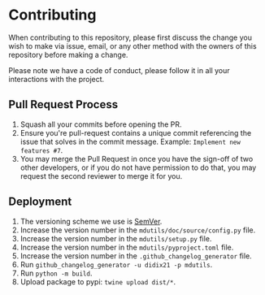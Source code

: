 # Contributing

When contributing to this repository, please first discuss the change you wish to make via issue, email, or any other method with the owners of this repository before making a change.

Please note we have a code of conduct, please follow it in all your interactions with the project.

## Pull Request Process

1. Squash all your commits before opening the PR.
2. Ensure you're pull-request contains a unique commit referencing the issue that solves in the commit message. Example: `Implement new features #7`.
3. You may merge the Pull Request in once you have the sign-off of two other developers, or if you do not have permission to do that, you may request the second reviewer to merge it for you.

## Deployment

1. The versioning scheme we use is [SemVer](http://semver.org/).
2. Increase the version number in the `mdutils/doc/source/config.py` file.
3. Increase the version number in the `mdutils/setup.py` file.
3. Increase the version number in the `mdutils/pyproject.toml` file.
4. Increase the version number in the `.github_changelog_generator` file.
5. Run `github_changelog_generator -u didix21 -p mdutils`.
6. Run `python -m build`.
7. Upload package to pypi: `twine upload dist/*`.
